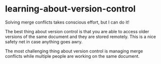 # learning-about-version-control
Solving merge conflicts takes conscious effort, but I can do it!

The best thing about version control is that you are able to access older versions of the same document and they are stored remotely. This is a nice safety net in case anything goes awry.

The most challenging thing about version control is managing merge conflicts while multiple people are working on the same document.